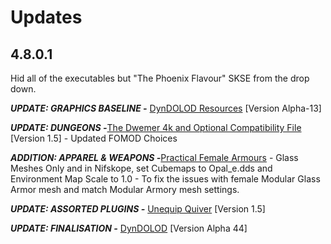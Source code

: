 # Updates



## 4.8.0.1

Hid all of the executables but "The Phoenix Flavour" SKSE from the drop down.

***UPDATE: GRAPHICS BASELINE -*** [DynDOLOD Resources](https://www.nexusmods.com/skyrimspecialedition/mods/52897) [Version Alpha-13]

***UPDATE: DUNGEONS -***[The Dwemer 4k and Optional Compatibility File](https://www.nexusmods.com/skyrimspecialedition/mods/49234) [Version 1.5] - Updated FOMOD Choices

***ADDITION: APPAREL & WEAPONS -***[Practical Female Armours](https://www.nexusmods.com/skyrimspecialedition/mods/2628) - Glass Meshes Only and in Nifskope, set Cubemaps to Opal_e.dds and Environment Map Scale to 1.0 - To fix the issues with female Modular Glass Armor mesh and match Modular Armory mesh settings.

***UPDATE: ASSORTED PLUGINS -*** [Unequip Quiver](https://www.nexusmods.com/skyrimspecialedition/mods/44031) [Version 1.5]

***UPDATE: FINALISATION -*** [DynDOLOD](https://www.nexusmods.com/skyrimspecialedition/mods/32382) [Version Alpha 44] 





